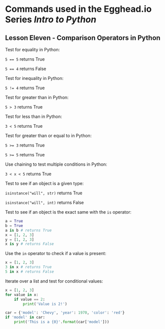 # Commands used in the Egghead.io Series *Intro to Python*
## Lesson Eleven - Comparison Operators in Python

Test for equality in Python:

`5 == 5` returns True

`5 == 4` returns False

Test for inequality in Python:

`5 != 4` returns True

Test for greater than in Python:

`5 > 3` returns True

Test for less than in Python:

`3 < 5` returns True

Test for greater than or equal to in Python:

`5 >= 3` returns True

`5 >= 5` returns True

Use chaining to test multiple conditions in Python:

`3 < x < 5` returns True

Test to see if an object is a given type:

`isinstance("will", str)` returns True

`isinstance("will", int)` returns False

Test to see if an object is the exact same with the `is` operator:

```python
a = True
b = True
a is b # returns True
x = [1, 2, 3]
y = [1, 2, 3]
x is y # returns False
```

Use the `in` operator to check if a value is present:

```python
x = [1, 2, 3]
3 in x # returns True
5 in x # returns False
```

Iterate over a list and test for conditional values:

```python
x = [1, 2, 3]
for value in x:
    if value == 2:
        print('Value is 2!')

car = {'model': 'Chevy', 'year': 1970, 'color': 'red'}
if 'model' in car:
    print('This is a {0}'.format(car['model']))
```
